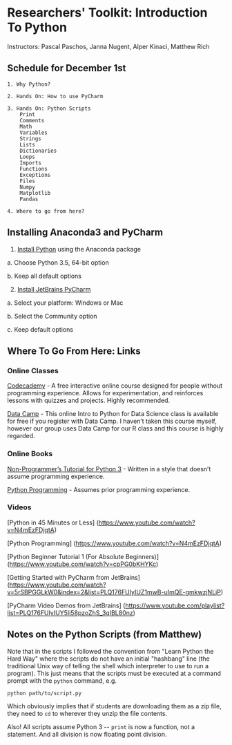 # Researchers' Toolkit: Introduction To Python

Instructors: Pascal Paschos, Janna Nugent, Alper Kinaci, Matthew Rich

## Schedule for December 1st
    1. Why Python?

    2. Hands On: How to use PyCharm

    3. Hands On: Python Scripts
        Print
        Comments
        Math
        Variables
        Strings
        Lists
        Dictionaries
        Loops
        Imports
        Functions
        Exceptions
        Files
        Numpy
        Matplotlib
        Pandas

    4. Where to go from here?  

## Installing Anaconda3 and PyCharm

1. [Install Python](https://docs.continuum.io/anaconda/install) using the Anaconda package

  a. Choose Python 3.5, 64-bit option
  
  b. Keep all default options
  
2. [Install JetBrains PyCharm](https://www.jetbrains.com/pycharm/download/)

  a. Select your platform: Windows or Mac
  
  b. Select the Community option
  
  c. Keep default options


## Where To Go From Here: Links

### Online Classes

[Codecademy](https://www.codecademy.com/learn/python) -
A free interactive online course designed for people without programming experience.  Allows for experimentation, and reinforces lessons with quizzes and projects.  Highly recommended.

[Data Camp](https://www.datacamp.com/courses/intro-to-python-for-data-science) -
This online Intro to Python for Data Science class is available for free if you register with Data Camp.  I haven’t taken this course myself, however our group uses Data Camp for our R class and this course is highly regarded.


### Online Books

[Non-Programmer’s Tutorial for Python 3](https://en.wikibooks.org/wiki/Non-Programmer%27s_Tutorial_for_Python_3/Hello,_World) -  Written in a style that doesn’t assume programming experience.

[Python Programming](https://en.wikibooks.org/wiki/Python_Programming/Overview) - Assumes prior programming experience.


### Videos

[Python in 45 Minutes or Less]
(https://www.youtube.com/watch?v=N4mEzFDjqtA)

[Python Programming]
(https://www.youtube.com/watch?v=N4mEzFDjqtA)

[Python Beginner Tutorial 1 (For Absolute Beginners)]
(https://www.youtube.com/watch?v=cpPG0bKHYKc)

[Getting Started with PyCharm from JetBrains]
(https://www.youtube.com/watch?v=5rSBPGGLkW0&index=2&list=PLQ176FUIyIUZ1mwB-uImQE-gmkwzjNLjP)

[PyCharm Video Demos from JetBrains]
(https://www.youtube.com/playlist?list=PLQ176FUIyIUY5Ii58pzoZhS_3qIBL80nz)


## Notes on the Python Scripts (from Matthew)

Note that in the scripts I followed the convention from "Learn Python the Hard
Way" where the scripts do not have an initial "hashbang" line (the traditional
Unix way of telling the shell which interpreter to use to run a program). This
just means that the scripts must be executed at a command prompt with the
`python` command, e.g.

    python path/to/script.py

Which obviously implies that if students are downloading them as a zip file,
they need to `cd` to wherever they unzip the file contents.

Also! All scripts assume Python 3 -- `print` is now a function, not a statement.
And all division is now floating point division.
